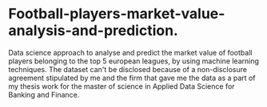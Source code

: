 # Football-players-market-value-analysis-and-prediction.
Data science approach to analyse and predict the market value of football players belonging to the top 5 european leagues, by using machine learning techniques.
The dataset can't be disclosed because of a non-disclosure agreement stipulated by me and the firm that gave me the data as a part of my thesis work for the master of science in Applied Data Science for Banking and Finance. 
